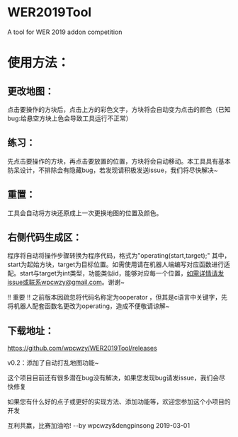 # WER2019Tool
A tool for WER 2019 addon competition

# 使用方法：
## 更改地图：
点击要操作的方块后，点击上方的彩色文字，方块将会自动变为点击的颜色（已知bug:给悬空方块上色会导致工具运行不正常）

## 练习：
先点击要操作的方块，再点击要放置的位置，方块将会自动移动。本工具具有基本防呆设计，不排除会有隐藏bug，若发现请积极发送issue，我们将尽快解决~

## 重置：
工具会自动将方块还原成上一次更换地图的位置及颜色。

## 右侧代码生成区：
程序将自动将操作步骤转换为程序代码，格式为"operating(start,target);" 其中，start为起始方块，target为目标位置。如需使用请在机器人端编写对应函数进行适配。start与target为int类型，功能类似id，能够对应每一个位置，如需详情请发issue或联系wpcwzy@gmail.com。谢谢~

!! 重要 !! 之前版本因疏忽将代码名称定为ooperator ，但其是c语言中关键字，先将机器人配套函数名更改为operating，造成不便敬请谅解~

## 下载地址：
https://github.com/wpcwzy/WER2019Tool/releases

v0.2：添加了自动打乱地图功能~

这个项目目前还有很多潜在bug没有解决，如果您发现bug请发issue，我们会尽快修复

如果您有什么好的点子或更好的实现方法、添加功能等，欢迎您参加这个小项目的开发

互利共赢，比赛加油哈!
                                                --by wpcwzy&dengpinsong
                                                2019-03-01